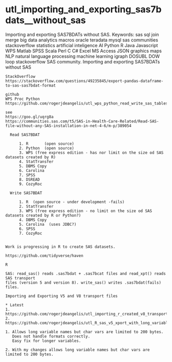 # utl_importing_and_exporting_sas7bdats__without_sas
Importing and exporting SAS7BDATs without SAS. Keywords: sas sql join merge big data analytics macros oracle teradata mysql sas communities stackoverflow statistics artificial inteligence AI Python R Java Javascript WPS Matlab SPSS Scala Perl C C# Excel MS Access JSON graphics maps NLP natural language processing machine learning igraph DOSUBL DOW loop stackoverflow SAS community.
    Importing and exporting SAS7BDATs without SAS

    StackOverflow
    https://stackoverflow.com/questions/49235845/export-pandas-dataframe-to-sas-sas7bdat-format

    github
    WPS Proc Python
    https://github.com/rogerjdeangelis/utl_wps_python_read_write_sas_tables

    see
    https://goo.gl/uqrg8a
    https://communities.sas.com/t5/SAS-in-Health-Care-Related/Read-SAS-file-without-any-SAS-installation-in-net-4-6/m-p/389054

      Read SAS7BDAT

          1. R       (open source)
          2. Python  (open source)
          3. WPS (free express edition - has nor limit on the size od SAS datasets created by R)
          4. StatTransfer
          5. DBMS Copy
          6. Carolina
          7. SPSS
          8. DSREAD
          9. CozyRoc

      Write SAS7BDAT

          1. R  (open source - under development -fails)
          2. StatTransfer
          3. WPS (free express edition - no limit on the size od SAS datasets created by R or Python?)
          4. DBMS Copy
          5. Carolina  (uses JDBC?)
          6. SPSS
          7. CozyRoc


    Work is progressing in R to create SAS datasets.

    https://github.com/tidyverse/haven

    R

    SAS: read_sas() reads .sas7bdat + .sas7bcat files and read_xpt() reads SAS transport
    files (version 5 and version 8). write_sas() writes .sas7bdat(fails) files.

    Importing and Exporting V5 and V8 transport files

    * Latest
    1. https://github.com/rogerjdeangelis/utl_importing_r_created_v8_transport_files_into_sas_wps
    2. https://github.com/rogerjdeangelis/utl_R_sas_v5_xport_with_long_variable_names

    1. Allows long variable names but char vars are limited to 200 bytes.
       Does not handle formats correctly.
       Easy fix for longer variables.

    2. With my changes allows long variable names but char vars are limited to 200 bytes.



